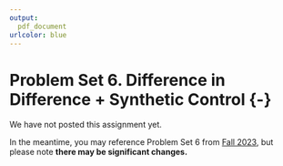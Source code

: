```yaml
---
output:
  pdf_document
urlcolor: blue
---
```


# Problem Set 6. Difference in Difference + Synthetic Control {-}

We have not posted this assignment yet. 

In the meantime, you may reference Problem Set 6 from [Fall 2023](https://causal3900.github.io/fa23/problem-set-6.-difference-in-difference-synthetic-control.html), but please note **there may be significant changes.**
